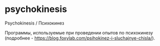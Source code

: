 # psychokinesis
Psychokinesis / Психокинез

Программы, используемые при проведении опытов по психокинезу (подробнее - https://blog.foxylab.com/psihokinez-i-sluchajnye-chisla/).
